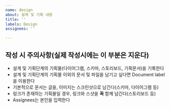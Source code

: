 ```yaml
---
name: design
about: 설계 및 기획 내용
title: ''
labels: Design
assignees: ''

---
```


## 작성 시 주의사항(실제 작성시에는 이 부분은 지운다)
- 설계 및 기획단계의 기획물(다이어그램, 스키마, 스토리보드, 기획문서)을 기록한다
- 설계 및 기획단계의 기획물 이외의 문서 및 파일을 남기고 싶다면 Document label을 이용한다
- 기본적으로 문서는 글을, 이미지는 스크린샷으로 남긴다(스키마, 다이어그램 등)
- 링크가 존재하는 기획물일 경우, 링크와 스샷을 **꼭** 함께 남긴다(스토리보드 등)
- Assignees는 본인을 입력한다
